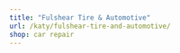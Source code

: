 ```yaml
---
title: "Fulshear Tire & Automotive"
url: /katy/fulshear-tire-and-automotive/
shop: car repair
---
```

